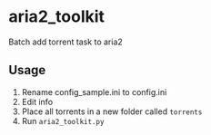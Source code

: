 # aria2_toolkit
Batch add torrent task to aria2

## Usage
1. Rename config_sample.ini to config.ini
2. Edit info
3. Place all torrents in a new folder called `torrents`
4. Run `aria2_toolkit.py`